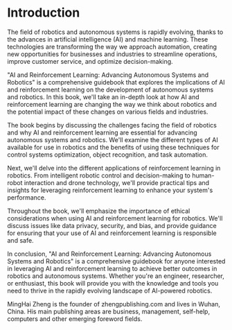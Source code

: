 # Introduction

The field of robotics and autonomous systems is rapidly evolving, thanks to the advances in artificial intelligence (AI) and machine learning. These technologies are transforming the way we approach automation, creating new opportunities for businesses and industries to streamline operations, improve customer service, and optimize decision-making.

"AI and Reinforcement Learning: Advancing Autonomous Systems and Robotics" is a comprehensive guidebook that explores the implications of AI and reinforcement learning on the development of autonomous systems and robotics. In this book, we'll take an in-depth look at how AI and reinforcement learning are changing the way we think about robotics and the potential impact of these changes on various fields and industries.

The book begins by discussing the challenges facing the field of robotics and why AI and reinforcement learning are essential for advancing autonomous systems and robotics. We'll examine the different types of AI available for use in robotics and the benefits of using these techniques for control systems optimization, object recognition, and task automation.

Next, we'll delve into the different applications of reinforcement learning in robotics. From intelligent robotic control and decision-making to human-robot interaction and drone technology, we'll provide practical tips and insights for leveraging reinforcement learning to enhance your system's performance.

Throughout the book, we'll emphasize the importance of ethical considerations when using AI and reinforcement learning for robotics. We'll discuss issues like data privacy, security, and bias, and provide guidance for ensuring that your use of AI and reinforcement learning is responsible and safe.

In conclusion, "AI and Reinforcement Learning: Advancing Autonomous Systems and Robotics" is a comprehensive guidebook for anyone interested in leveraging AI and reinforcement learning to achieve better outcomes in robotics and autonomous systems. Whether you're an engineer, researcher, or enthusiast, this book will provide you with the knowledge and tools you need to thrive in the rapidly evolving landscape of AI-powered robotics.

MingHai Zheng is the founder of zhengpublishing.com and lives in Wuhan, China. His main publishing areas are business, management, self-help, computers and other emerging foreword fields.
